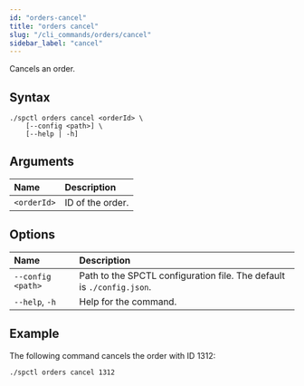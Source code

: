 ```yaml
---
id: "orders-cancel"
title: "orders cancel"
slug: "/cli_commands/orders/cancel"
sidebar_label: "cancel"
---
```


Cancels an order.

## Syntax

```
./spctl orders cancel <orderId> \
    [--config <path>] \
    [--help | -h]
```

## Arguments

| **Name** | **Description** |
| :- | :- |
| `<orderId>` | ID of the order. |

## Options

| **Name** | **Description** |
| :- | :- |
| `--config <path>` | Path to the SPCTL configuration file. The default is `./config.json`. |
| `--help`, `-h` | Help for the command. |

## Example

The following command cancels the order with ID 1312:

```
./spctl orders cancel 1312
```